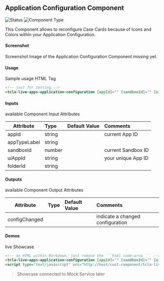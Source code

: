 ## Application Configuration Component

![Status][draft] ![Component Type][top] <!--Component Meta {"created_by":"JS", "reviewed_by":"JG", "last_modified_by":"JS", "comment":"init"} Component Meta -->

This Component allows to reconfigure Case Cards because of Icons and Colors within your Application Configuration.

#### Screenshot
Screenshot Image of the Application Configuration Component missing yet.

#### Usage
Sample usage HTML Tag

```html
<!-- just for testing -->
<tcla-live-apps-application-configuration [appId]="" [sandboxId]="" [uiAppId]=""></tcla-live-apps-application-configuration>
```

#### Inputs
available Component Input Attributes

| Attribute         | Type                          | Default Value | Comments                                        |
| ----------------- |:----------------------------- |:------------- |:----------------------------------------------- |
| appId             | string                        |               | current App ID                                  |
| appTypeLabel      | string                        |               |                                                 |
| sandboxId         | number                        |               | current Sandbox ID                              |
| uiAppId           | string                        |               | your unique App ID                              |
| folderId          | string                        |               |                                                 |

#### Outputs
available Component Output Attributes

| Attribute         | Type                          | Default Value | Comments                                        |
| ----------------- |:----------------------------- |:------------- |:----------------------------------------------- |
| configChanged     |                               |               | indicate a changed configuration                |

#### Demos
live Showcase

```html
<!-- as HTML within Markdown, just remove the ```html code-area ``` -->
<tcla-live-apps-application-configuration [appId]="" [sandboxId]="" [uiAppId]=""></tcla-live-apps-application-configuration>
<script type="text/javascript" src="http://host/cust-component/tcla-live-apps-tcla-live-apps-application-configuration.js"></script>
```

> Showcase connected to Mock Service later

[auto]: https://img.shields.io/badge/Status-auto%20generated-lightgrey.svg?style=flat "auto generated"
[manually]: https://img.shields.io/badge/Status-manually%20created-yellow.svg?style=flat "manually created"
[draft]: https://img.shields.io/badge/Status-draft-red.svg?style=flat "draft"
[review]: https://img.shields.io/badge/Status-need%20review-yellowgreen.svg?style=flat "need review"
[review done]: https://img.shields.io/badge/Status-review%20done-green.svg?style=flat "review done"
[finalized]: https://img.shields.io/badge/Status-finalized-brightgreen.svg?style=flat "finalized"

[top]: https://img.shields.io/badge/Component%20Type-Top-blue.svg?style=flat "top Component"
[major]: https://img.shields.io/badge/Component%20Type-major%20Component-blue.svg?style=flat "major Component"
[minor]: https://img.shields.io/badge/Component%20Type-minor%20Component-blue.svg?style=flat "minor Component"

